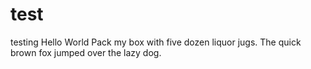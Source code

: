# test
testing
Hello World
Pack my box with five dozen liquor jugs.
The quick brown fox jumped over the lazy dog.
